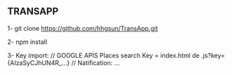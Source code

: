 ## TRANSAPP

1- git clone https://github.com/hhgsun/TransApp.git

2- npm install

3- Key import:
// GOOGLE APİS Places search Key = index.html de .js?key={AIzaSyCJhUN4R_...}
// Natification: ...